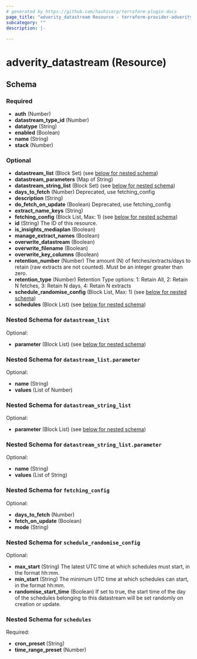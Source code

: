 ```yaml
---
# generated by https://github.com/hashicorp/terraform-plugin-docs
page_title: "adverity_datastream Resource - terraform-provider-adverity"
subcategory: ""
description: |-
  
---
```


# adverity_datastream (Resource)





<!-- schema generated by tfplugindocs -->
## Schema

### Required

- **auth** (Number)
- **datastream_type_id** (Number)
- **datatype** (String)
- **enabled** (Boolean)
- **name** (String)
- **stack** (Number)

### Optional

- **datastream_list** (Block Set) (see [below for nested schema](#nestedblock--datastream_list))
- **datastream_parameters** (Map of String)
- **datastream_string_list** (Block Set) (see [below for nested schema](#nestedblock--datastream_string_list))
- **days_to_fetch** (Number) Deprecated, use fetching_config
- **description** (String)
- **do_fetch_on_update** (Boolean) Deprecated, use fetching_config
- **extract_name_keys** (String)
- **fetching_config** (Block List, Max: 1) (see [below for nested schema](#nestedblock--fetching_config))
- **id** (String) The ID of this resource.
- **is_insights_mediaplan** (Boolean)
- **manage_extract_names** (Boolean)
- **overwrite_datastream** (Boolean)
- **overwrite_filename** (Boolean)
- **overwrite_key_columns** (Boolean)
- **retention_number** (Number) The amount (N) of fetches/extracts/days to retain (raw extracts are not counted). Must be an integer greater than zero.
- **retention_type** (Number) Retention Type options: 1: Retain All, 2: Retain N fetches, 3: Retain N days, 4: Retain N extracts
- **schedule_randomise_config** (Block List, Max: 1) (see [below for nested schema](#nestedblock--schedule_randomise_config))
- **schedules** (Block List) (see [below for nested schema](#nestedblock--schedules))

<a id="nestedblock--datastream_list"></a>
### Nested Schema for `datastream_list`

Optional:

- **parameter** (Block List) (see [below for nested schema](#nestedblock--datastream_list--parameter))

<a id="nestedblock--datastream_list--parameter"></a>
### Nested Schema for `datastream_list.parameter`

Optional:

- **name** (String)
- **values** (List of Number)



<a id="nestedblock--datastream_string_list"></a>
### Nested Schema for `datastream_string_list`

Optional:

- **parameter** (Block List) (see [below for nested schema](#nestedblock--datastream_string_list--parameter))

<a id="nestedblock--datastream_string_list--parameter"></a>
### Nested Schema for `datastream_string_list.parameter`

Optional:

- **name** (String)
- **values** (List of String)



<a id="nestedblock--fetching_config"></a>
### Nested Schema for `fetching_config`

Optional:

- **days_to_fetch** (Number)
- **fetch_on_update** (Boolean)
- **mode** (String)


<a id="nestedblock--schedule_randomise_config"></a>
### Nested Schema for `schedule_randomise_config`

Optional:

- **max_start** (String) The latest UTC time at which schedules must start, in the format hh:mm.
- **min_start** (String) The minimum UTC time at which schedules can start, in the format hh:mm.
- **randomise_start_time** (Boolean) If set to true, the start time of the day of the schedules belonging to this datastream will be set randomly on creation or update.


<a id="nestedblock--schedules"></a>
### Nested Schema for `schedules`

Required:

- **cron_preset** (String)
- **time_range_preset** (Number)



